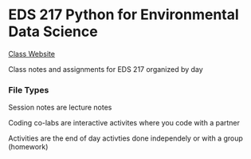 # EDS 217 Python for Environmental Data Science

[Class Website](https://eds-217-essential-python.github.io/)

Class notes and assignments for EDS 217 organized by day

### File Types

Session notes are lecture notes

Coding co-labs are interactive activites where you code with a partner

Activities are the end of day activties done independely or with a group (homework)
